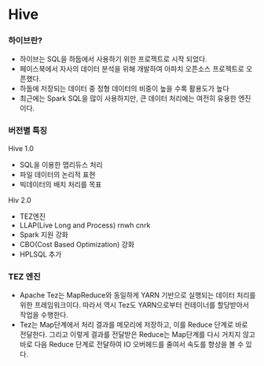 # Hive

### 하이브란?

-   하이브는 SQL을 하둡에서 사용하기 위한 프로젝트로 시작 되었다.
-   페이스북에서 자사의 데이터 분석을 위해 개발하여 아파치 오픈소스 프로젝트로 오픈했다.
-   하둡에 저장되는 데이터 중 정형 데이터의 비중이 높을 수록 활용도가 높다
-   최근에는 Spark SQL을 많이 사용하지만, 큰 데이터 처리에는 여전히 유용한 엔진이다.

### 버전별 특징

Hive 1.0

-   SQL을 이용한 맵리듀스 처리
-   파일 데이터의 논리적 표현
-   빅데이터의 배치 처리를 목표

Hiv 2.0

-   TEZ엔진
-   LLAP(Live Long and Process) rnwh cnrk
-   Spark 지원 강화
-   CBO(Cost Based Optimization) 강화
-   HPLSQL 추가

### TEZ 엔진

-   Apache Tez는 MapReduce와 동일하게 YARN 기반으로 실행되는 데이터 처리를 위한 프레임워크이다. 따라서 역시 Tez도 YARN으로부터 컨테이너를 할당받아서 작업을 수행한다.
-   Tez는 Map단계에서 처리 결과를 메모리에 저장하고, 이를 Reduce 단계로 바로 전달한다. 그리고 이렇게 결과를 전달받은 Reduce는 Map단계를 다시 거치지 않고 바로 다음 Reduce 단계로 전달하여 IO 오버헤드를 줄여서 속도를 향상을 볼 수 있다.
